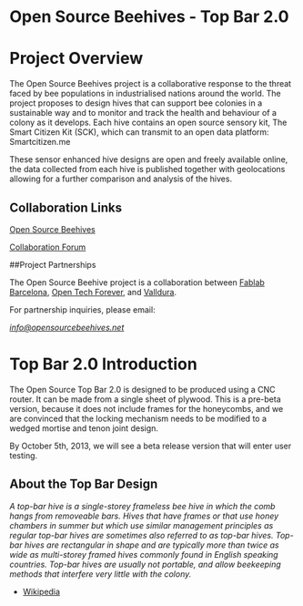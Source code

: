 Open Source Beehives - Top Bar 2.0
=========

# Project Overview

The Open Source Beehives project is a collaborative response to the threat faced by bee populations in industrialised nations around the world. The project proposes to design hives that can support bee colonies in a sustainable way and to monitor and track the health and behaviour of a colony as it develops. Each hive contains an open source sensory kit, The Smart Citizen Kit (SCK), which can transmit to an open data platform: Smartcitizen.me

These sensor enhanced hive designs are open and freely available online, the data collected from each hive is published together with geolocations allowing for a further comparison and analysis of the hives.

## Collaboration Links

[Open Source Beehives](http://www.opensourcebeehives.net/)

[Collaboration Forum](http://community.opensourcebeehives.net/)

##Project Partnerships

The Open Source Beehive project is a collaboration between [Fablab Barcelona](http://fablabbcn.org/), [Open Tech Forever](www.opentechforever.com), and [Valldura](http://www.valldaura.net/).

For partnership inquiries, please email:

*info@opensourcebeehives.net*

# Top Bar 2.0 Introduction

The Open Source Top Bar 2.0 is designed to be produced using a CNC router. It can be made from a single sheet of plywood. This is a pre-beta version, because it does not include frames for the honeycombs, and we are convinced that the locking mechanism needs to be modified to a wedged mortise and tenon joint design.

By October 5th, 2013, we will see a beta release version that will enter user testing.

## About the Top Bar Design

*A top-bar hive is a single-storey frameless bee hive in which the comb hangs from removeable bars. Hives that have frames or that use honey chambers in summer but which use similar management principles as regular top-bar hives are sometimes also referred to as top-bar hives. Top-bar hives are rectangular in shape and are typically more than twice as wide as multi-storey framed hives commonly found in English speaking countries. Top-bar hives are usually not portable, and allow beekeeping methods that interfere very little with the colony.*
- [Wikipedia](http://en.wikipedia.org/wiki/Top-bar_hive)
